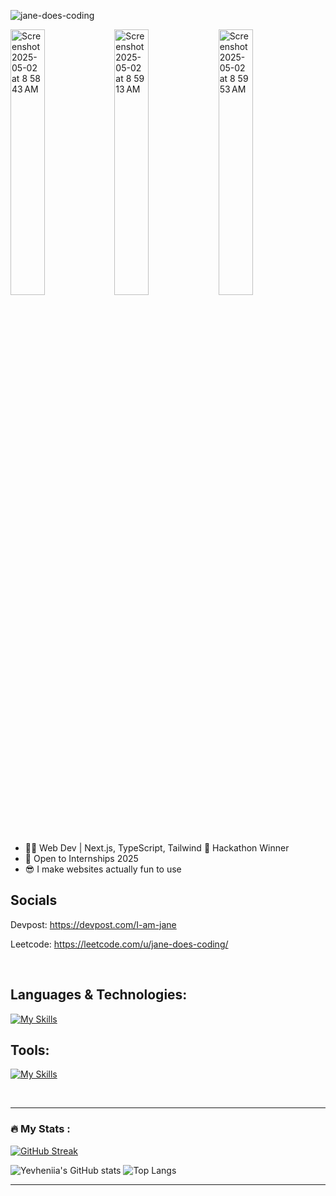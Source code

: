 <p align="left"> <img src="https://komarev.com/ghpvc/?username=jane-does-coding&label=Profile%20views&color=0e75b6&style=flat" alt="jane-does-coding" /> </p>


<img width="33%" alt="Screenshot 2025-05-02 at 8 58 43 AM" src="https://github.com/user-attachments/assets/00e9cb7c-2d1d-4001-8639-9230f6cb8bf2" /><img width="33%" alt="Screenshot 2025-05-02 at 8 59 13 AM" src="https://github.com/user-attachments/assets/f25b48e3-b718-46a9-ae1f-b812d318de56" /><img width="33%" alt="Screenshot 2025-05-02 at 8 59 53 AM" src="https://github.com/user-attachments/assets/04852fff-5b2b-41ee-bc34-367fd53c1c75" />






- 👩‍💻 Web Dev | Next.js, TypeScript, Tailwind 🏅 Hackathon Winner 
- 🙌 Open to Internships 2025 
- 😎 I make websites actually fun to use 

## Socials

Devpost: https://devpost.com/I-am-jane

Leetcode: https://leetcode.com/u/jane-does-coding/

<br>

## Languages & Technologies:

[![My Skills](https://skillicons.dev/icons?i=html,css,js,ts,py,materialui,tailwind,bootstrap,sass,mongodb,nodejs,express,react,nextjs,prisma)](https://skillicons.dev)

## Tools:
[![My Skills](https://skillicons.dev/icons?i=git,github,postman,vite,vscode,idea,atom,bash,figma)](https://skillicons.dev)

<br>

---
### :fire: My Stats :


[![GitHub Streak](https://streak-stats.demolab.com?user=jane-does-coding&theme=dark&hide_border=true)](https://git.io/streak-stats) 


![Yevheniia's GitHub stats](https://github-readme-stats.vercel.app/api?username=jane-does-coding&show_icons=true&theme=dark&hide_border=true) ![Top Langs](https://github-readme-stats.vercel.app/api/top-langs/?username=jane-does-coding&layout=compact&theme=dark&hide_border=true&hide=python)

---
